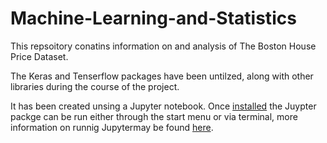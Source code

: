 # Machine-Learning-and-Statistics

This repsoitory conatins information on and analysis of The Boston House Price Dataset. 

The Keras and Tenserflow packages have been untilzed, along with other libraries during the course of the project.  

It has been created unsing a Jupyter notebook. Once [installed](https://jupyter.readthedocs.io/en/latest/install.html) the Juypter packge can be run either through the start menu or via terminal, more information on runnig Jupytermay be found [here](https://jupyter-notebook-beginner-guide.readthedocs.io/en/latest/execute.html). 

